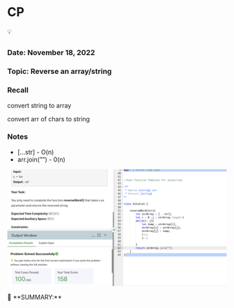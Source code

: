 # CP

<aside>
💡

</aside>

## 

### Date: November 18, 2022

### Topic: Reverse an array/string

### Recall

convert string to array

convert arr of chars to string

### Notes

- […str] - O(n)
- arr.join(””) - 0(n)

![Untitled](CP%205da86c6ccd6a4c16a4a56aed6824d9cc/Untitled.png)

<aside>
📌 **SUMMARY:**

</aside>